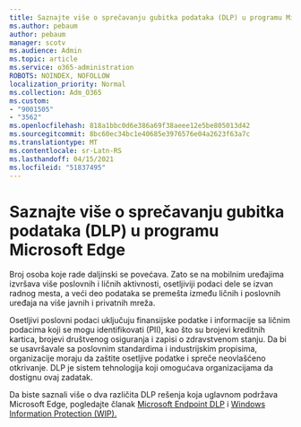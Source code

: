 ```yaml
---
title: Saznajte više o sprečavanju gubitka podataka (DLP) u programu Microsoft Edge
ms.author: pebaum
author: pebaum
manager: scotv
ms.audience: Admin
ms.topic: article
ms.service: o365-administration
ROBOTS: NOINDEX, NOFOLLOW
localization_priority: Normal
ms.collection: Adm_O365
ms.custom:
- "9001505"
- "3562"
ms.openlocfilehash: 818a1bbc0d6e386a69f38aeee12e5be805013d42
ms.sourcegitcommit: 8bc60ec34bc1e40685e3976576e04a2623f63a7c
ms.translationtype: MT
ms.contentlocale: sr-Latn-RS
ms.lasthandoff: 04/15/2021
ms.locfileid: "51837495"
---
```

# <a name="learn-about-data-loss-prevention-dlp-in-microsoft-edge"></a>Saznajte više o sprečavanju gubitka podataka (DLP) u programu Microsoft Edge

Broj osoba koje rade daljinski se povećava. Zato se na mobilnim uređajima izvršava više poslovnih i ličnih aktivnosti, osetljiviji podaci dele se izvan radnog mesta, a veći deo podataka se premešta između ličnih i poslovnih uređaja na više javnih i privatnih mreža.

Osetljivi poslovni podaci uključuju finansijske podatke i informacije sa ličnim podacima koji se mogu identifikovati (PII), kao što su brojevi kreditnih kartica, brojevi društvenog osiguranja i zapisi o zdravstvenom stanju. Da bi se usavršavale sa poslovnim standardima i industrijskim propisima, organizacije moraju da zaštite osetljive podatke i spreče neovlašćeno otkrivanje. DLP je sistem tehnologija koji omogućava organizacijama da dostignu ovaj zadatak.

Da biste saznali više o dva različita DLP rešenja koja uglavnom podržava Microsoft Edge, pogledajte članak [Microsoft Endpoint DLP](https://go.microsoft.com/fwlink/?linkid=2151765) i [Windows Information Protection (WIP).](https://go.microsoft.com/fwlink/?linkid=2151766)